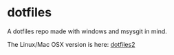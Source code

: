 dotfiles
========

A dotfiles repo made with windows and msysgit in mind. 

The Linux/Mac OSX version is here: [dotfiles2](https://github.com/VanTanev/dotfiles2)
